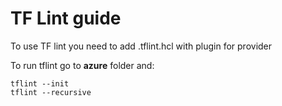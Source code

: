 # TF Lint guide

To use TF lint you need to add .tflint.hcl with plugin for provider

To run tflint go to __azure__ folder and:
```
tflint --init
tflint --recursive
```